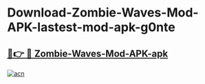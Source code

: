# Download-Zombie-Waves-Mod-APK-lastest-mod-apk-g0nte

<h2><a href="https://apkcomod.com?title=Zombie-Waves-Mod-APK">🔗👉 🔴 Zombie-Waves-Mod-APK-apk </a></h2>

[![acn](https://github.com/user-attachments/assets/0f9c940e-d8b0-45ae-aac7-cd30a18b3e1c)](https://apkcomod.com?title=Zombie-Waves-Mod-APK)
